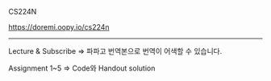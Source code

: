 CS224N

https://doremi.oopy.io/cs224n

------------------------------------------------------------
Lecture & Subscribe
=> 파파고 번역본으로 번역이 어색할 수 있습니다.

Assignment 1~5
=> Code와 Handout solution

